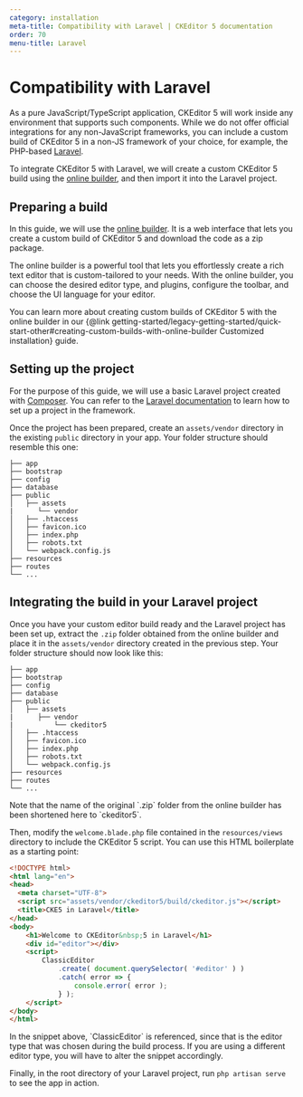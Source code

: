 ```yaml
---
category: installation
meta-title: Compatibility with Laravel | CKEditor 5 documentation
order: 70
menu-title: Laravel
---
```


# Compatibility with Laravel

As a pure JavaScript/TypeScript application, CKEditor&nbsp;5 will work inside any environment that supports such components. While we do not offer official integrations for any non-JavaScript frameworks, you can include a custom build of CKEditor&nbsp;5 in a non-JS framework of your choice, for example, the PHP-based [Laravel](https://laravel.com/).

To integrate CKEditor&nbsp;5 with Laravel, we will create a custom CKEditor&nbsp;5 build using the [online builder](https://ckeditor.com/ckeditor-5/online-builder/), and then import it into the Laravel project.

## Preparing a build

In this guide, we will use the [online builder](https://ckeditor.com/ckeditor-5/online-builder/). It is a web interface that lets you create a custom build of CKEditor&nbsp;5 and download the code as a zip package.

The online builder is a powerful tool that lets you effortlessly create a rich text editor that is custom-tailored to your needs. With the online builder, you can choose the desired editor type, and plugins, configure the toolbar, and choose the UI language for your editor.

You can learn more about creating custom builds of CKEditor&nbsp;5 with the online builder in our {@link getting-started/legacy-getting-started/quick-start-other#creating-custom-builds-with-online-builder Customized installation} guide.

## Setting up the project

For the purpose of this guide, we will use a basic Laravel project created with [Composer](https://getcomposer.org/). You can refer to the [Laravel documentation](https://laravel.com/docs/10.x/installation) to learn how to set up a project in the framework.

Once the project has been prepared, create an `assets/vendor` directory in the existing `public` directory in your app. Your folder structure should resemble this one:

````
├── app
├── bootstrap
├── config
├── database
├── public
│   ├── assets
|      └── vendor
│   ├── .htaccess
│   ├── favicon.ico
│   ├── index.php
│   ├── robots.txt
│   └── webpack.config.js
├── resources
├── routes
└── ...
````

## Integrating the build in your Laravel project

Once you have your custom editor build ready and the Laravel project has been set up, extract the `.zip` folder obtained from the online builder and place it in the `assets/vendor` directory created in the previous step. Your folder structure should now look like this:

````
├── app
├── bootstrap
├── config
├── database
├── public
│   ├── assets
|      ├── vendor
|          └── ckeditor5
│   ├── .htaccess
│   ├── favicon.ico
│   ├── index.php
│   ├── robots.txt
│   └── webpack.config.js
├── resources
├── routes
└── ...
````

<info-box>
    Note that the name of the original `.zip` folder from the online builder has been shortened here to `ckeditor5`.
</info-box>

Then, modify the `welcome.blade.php` file contained in the `resources/views` directory to include the CKEditor&nbsp;5 script. You can use this HTML boilerplate as a starting point:

```html
<!DOCTYPE html>
<html lang="en">
<head>
  <meta charset="UTF-8">
  <script src="assets/vendor/ckeditor5/build/ckeditor.js"></script>
  <title>CKE5 in Laravel</title>
</head>
<body>
    <h1>Welcome to CKEditor&nbsp;5 in Laravel</h1>
    <div id="editor"></div>
    <script>
        ClassicEditor
            .create( document.querySelector( '#editor' ) )
            .catch( error => {
                console.error( error );
            } );
    </script>
</body>
</html>
```

<info-box>
    In the snippet above, `ClassicEditor` is referenced, since that is the editor type that was chosen during the build process. If you are using a different editor type, you will have to alter the snippet accordingly.
</info-box>

Finally, in the root directory of your Laravel project, run `php artisan serve` to see the app in action.
